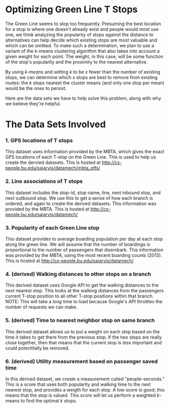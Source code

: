 Optimizing Green Line T Stops
=============================

The Green Line seems to stop too frequently. Presuming the best location for a stop is where one doesn't already exist and people would most use one, we think analyzing the popularity of stops against the distance to alternatives can help decide which existing stops are most valuable and which can be omitted. To make such a determination, we plan to use a variant of the k-means clustering algorithm that also takes into account a given weight for each point. The weight, in this case, will be some function of the stop's popularity and the proximity to the nearest alternative.

By using *k-means* and setting *k* to be *x* fewer than the number of existing stops, we can determine which *x* stops are best to remove from existing routes: the *k* stops nearest the cluster means (and only one stop per mean) would be the ones to persist.

Here are the data sets we have to help solve this problem, along with why we believe they're helpful.

# The Data Sets Involved

### 1. GPS locations of T stops
This dataset uses information provided by the MBTA, which gives the exact GPS locations of each T-stop on the Green Line. This is used to help us create the dervied datasets. 
This is hosted at http://cs-people.bu.edu/sajarvis/datamech/mbta_gtfs/

### 2. Line associations of T stops
This dataset includes the stop-id, stop name, line, next inbound stop, and next outbound stop. We use this to get a sense of how each branch is ordered, and again to create the derived datasets. This information was provided by the MBTA. 
This is hosted at http://cs-people.bu.edu/sajarvis/datamech/

### 3. Popularity of each Green Line stop
This dataset provides to average boarding population per day at each stop along the green line. We will assume that the number of boardings is proportional to the number of passengers that disembark. This information was provided by the MBTA, using the most recent boarding counts (2013).  
This is hosted at http://cs-people.bu.edu/sajarvis/datamech/

### 4. (derived) Walking distances to other stops on a branch
This derived dataset uses Google API to get the walking distances to the next nearest stop. This looks at the walking distances from the passengers current T-stop position to all other T-stop positions within that branch. 
NOTE: This will take a *long* time to load because Google's API throttles the number of requests we can make. 

### 5. (derived) Time to nearest neighbor stop on same branch
This derived dataset allows us to put a weight on each stop based on the time it takes to get there from the previous stop. If the two stops are really close together, then that means that the current stop is less important and could potentitally be removed. 

### 6. (derived) Utility measurement based on passenger saved time
In this derived dataset, we create a measurement called "people-seconds." This is a score that uses both popularity and walking time to the next nearest stop, and provides a weigth for each stop. A low score is good; this means that the stop is valued. This score will let us perform a weighted *k*-means to find the optimal *k* stops. 








